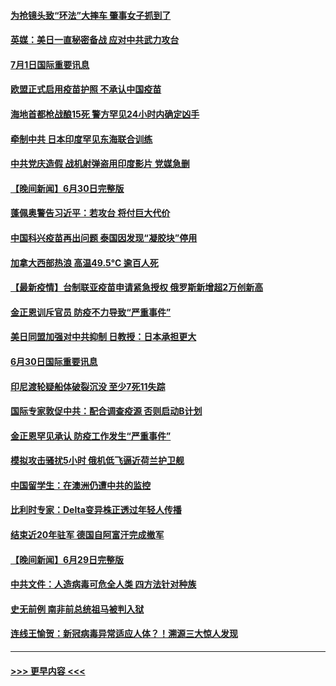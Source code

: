 #### [为抢镜头致“环法”大摔车 肇事女子抓到了](../pages/prog202/a103155666.md?t=07012001) 
#### [英媒：美日一直秘密备战 应对中共武力攻台](../pages/prog202/a103155725.md?t=07012001) 
#### [7月1日国际重要讯息](../pages/prog202/a103155709.md?t=07012001) 
#### [欧盟正式启用疫苗护照 不承认中国疫苗](../pages/prog202/a103155681.md?t=07012001) 
#### [海地首都枪战酿15死 警方罕见24小时内确定凶手](../pages/prog202/a103155550.md?t=07012001) 
#### [牵制中共 日本印度罕见东海联合训练](../pages/prog202/a103155490.md?t=07012001) 
#### [中共党庆造假 战机射弹盗用印度影片 党媒急删](../pages/prog202/a103155497.md?t=07012001) 
#### [【晚间新闻】6月30日完整版](../pages/prog202/a103155480.md?t=07012001) 
#### [蓬佩奥警告习近平：若攻台 将付巨大代价](../pages/prog202/a103155310.md?t=07012001) 
#### [中国科兴疫苗再出问题 泰国因发现“凝胶块”停用](../pages/prog202/a103154901.md?t=07012001) 
#### [加拿大西部热浪 高温49.5°C 逾百人死](../pages/prog202/a103155022.md?t=07012001) 
#### [【最新疫情】台制联亚疫苗申请紧急授权 俄罗斯新增超2万创新高](../pages/prog202/a103155002.md?t=07012001) 
#### [金正恩训斥官员 防疫不力导致“严重事件”](../pages/prog202/a103154979.md?t=07012001) 
#### [美日同盟加强对中共抑制 日教授：日本承担更大](../pages/prog202/a103154793.md?t=07012001) 
#### [6月30日国际重要讯息](../pages/prog202/a103154787.md?t=07012001) 
#### [印尼渡轮疑船体破裂沉没 至少7死11失踪](../pages/prog202/a103154765.md?t=07012001) 
#### [国际专家敦促中共：配合调查疫源 否则启动B计划](../pages/prog202/a103154726.md?t=07012001) 
#### [金正恩罕见承认 防疫工作发生“严重事件”](../pages/prog202/a103154699.md?t=07012001) 
#### [模拟攻击骚扰5小时 俄机低飞逼近荷兰护卫舰](../pages/prog202/a103154673.md?t=07012001) 
#### [中国留学生：在澳洲仍遭中共的监控](../pages/prog202/a103154655.md?t=07012001) 
#### [比利时专家：Delta变异株正透过年轻人传播](../pages/prog202/a103154563.md?t=07012001) 
#### [结束近20年驻军 德国自阿富汗完成撤军](../pages/prog202/a103154495.md?t=07012001) 
#### [【晚间新闻】6月29日完整版](../pages/prog202/a103154474.md?t=07012001) 
#### [中共文件：人造病毒可危全人类 四方法针对种族](../pages/prog202/a103153274.md?t=07012001) 
#### [史无前例 南非前总统祖马被判入狱](../pages/prog202/a103154170.md?t=07012001) 
#### [连线王愉贺：新冠病毒异常适应人体？！溯源三大惊人发现](../pages/prog202/a103153334.md?t=07012001) 

----
#### [ >>> 更早内容 <<< ](../indexes/prog202-earlier.md)
